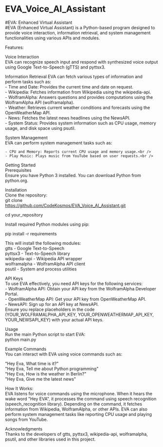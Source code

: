 # EVA_Voice_AI_Assistant
#EVA: Enhanced Virtual Assistant <br />
#EVA (Enhanced Virtual Assistant) is a Python-based program designed to provide voice interaction, information retrieval, and system management functionalities using various APIs and modules. <br />

Features:

Voice Interaction<br />
EVA can recognize speech input and respond with synthesized voice output using Google Text-to-Speech (gTTS) and pyttsx3.<br />

Information Retrieval
EVA can fetch various types of information and perform tasks such as:<br />
    - Time and Date: Provides the current time and date on request.<br />
    - Wikipedia: Fetches information from Wikipedia using the wikipedia-api.<br />
    - WolframAlpha: Answers questions and provides computations using the WolframAlpha API (wolframalpha).<br />
    - Weather: Retrieves current weather conditions and forecasts using the OpenWeatherMap API.<br />
    - News: Fetches the latest news headlines using the NewsAPI.<br />
    - System Status: Provides system information such as CPU usage, memory usage, and disk space using psutil.<br />
						
System Management<br />
EVA can perform system management tasks such as:<br />
   
	- CPU and Memory: Reports current CPU usage and memory usage.<br />
    - Play Music: Plays music from YouTube based on user requests.<br />

Getting Started<br />
Prerequisites<br />
Ensure you have Python 3 installed. You can download Python from python.org.<br />

Installation<br />
Clone the repository:<br />
git clone<br />
https://github.com/CodeKosmos/EVA_Voice_AI_Assistant.git<br />

cd your_repository<br />

Install required Python modules using pip:<br />

pip install -r requirements <br />

This will install the following modules:<br />
gtts - Google Text-to-Speech<br />
pyttsx3 - Text-to-Speech library<br />
wikipedia-api - Wikipedia API wrapper<br />
wolframalpha - WolframAlpha API client<br />
psutil - System and process utilities<br />

API Keys<br />
To use EVA effectively, you need API keys for the following services:<br />
    - WolframAlpha API: Obtain your API key from the WolframAlpha Developer Portal.<br />
    - OpenWeatherMap API: Get your API key from OpenWeatherMap API.<br />
    - NewsAPI: Sign up for an API key at NewsAPI.<br />
Ensure you replace placeholders in the code (YOUR_WOLFRAMALPHA_API_KEY, YOUR_OPENWEATHERMAP_API_KEY, YOUR_NEWSAPI_KEY) with your actual API keys.<br />

Usage<br />
Run the main Python script to start EVA:<br />
python main.py<br />

Example Commands<br />
You can interact with EVA using voice commands such as:<br />

"Hey Eva, What time is it?"<br />
"Hey Eva, Tell me about Python programming"<br />
"Hey Eva, How is the weather in Berlin?"<br />
"Hey Eva, Give me the latest news"<br />

How It Works:<br />
EVA listens for voice commands using the microphone. When it hears the wake word "Hey EVA", it processes the command using speech recognition (speech_recognition library). Depending on the command, it fetches information from Wikipedia, WolframAlpha, or other APIs. EVA can also perform system management tasks like reporting CPU usage and playing songs from YouTube.<br />

Acknowledgments<br />
Thanks to the developers of gtts, pyttsx3, wikipedia-api, wolframalpha, psutil, and other libraries used in this project.
